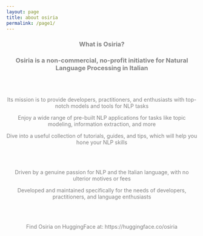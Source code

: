 ```yaml
---
layout: page
title: about osiria
permalink: /page1/
---
```


<center><h3><span style="color:grey">What is Osiria?</span></h3></center>

<center><h3><span style="color:grey">Osiria is a non-commercial, no-profit initiative for Natural Language Processing in Italian</span></h3></center>

<br>
<br>

<center><p><span style="color:grey">Its mission is to provide developers, practitioners, and enthusiasts with top-notch models and tools for NLP tasks</span></p></center>

<center><p><span style="color:grey">Enjoy a wide range of pre-built NLP applications for tasks like topic modeling, information extraction, and more</span></p></center>

<center><p><span style="color:grey">Dive into a useful collection of tutorials, guides, and tips, which will help you hone your NLP skills</span></p></center>

<br>
<br>

<center><p><span style="color:grey">Driven by a genuine passion for NLP and the Italian language, with no ulterior motives or fees</span></p></center>

<center><p><span style="color:grey">Developed and maintained specifically for the needs of developers, practitioners, and language enthusiasts</span></p></center>

<br>
<br>

<center><p><span style="color:grey">Find Osiria on HuggingFace at: https://huggingface.co/osiria</span></p></center>
